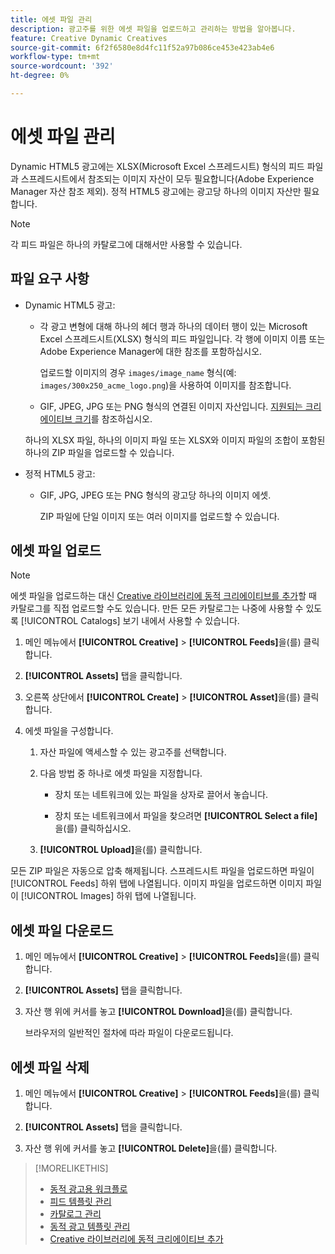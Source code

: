 ```yaml
---
title: 에셋 파일 관리
description: 광고주를 위한 에셋 파일을 업로드하고 관리하는 방법을 알아봅니다.
feature: Creative Dynamic Creatives
source-git-commit: 6f2f6580e8d4fc11f52a97b086ce453e423ab4e6
workflow-type: tm+mt
source-wordcount: '392'
ht-degree: 0%

---
```


# 에셋 파일 관리

Dynamic HTML5 광고에는 XLSX(Microsoft Excel 스프레드시트) 형식의 피드 파일과 스프레드시트에서 참조되는 이미지 자산이 모두 필요합니다(Adobe Experience Manager 자산 참조 제외). 정적 HTML5 광고에는 광고당 하나의 이미지 자산만 필요합니다.

>[!NOTE]
>
> 각 피드 파일은 하나의 카탈로그에 대해서만 사용할 수 있습니다.

## 파일 요구 사항

* Dynamic HTML5 광고:

   * 각 광고 변형에 대해 하나의 헤더 행과 하나의 데이터 행이 있는 Microsoft Excel 스프레드시트(XLSX) 형식의 피드 파일입니다. 각 행에 이미지 이름 또는 Adobe Experience Manager에 대한 참조를 포함하십시오.<!-- need spec of available column names that the user-created header names must map to; need to reference it in feed template topic too, so make it a separate file/appendix. -->

     업로드할 이미지의 경우 `images/image_name` 형식(예: `images/300x250_acme_logo.png`)을 사용하여 이미지를 참조합니다.<!-- Verify.  Also need to include the spec for how to reference images in AEM -->

   * GIF, JPEG, JPG 또는 PNG 형식의 연결된 이미지 자산입니다.<!-- NOT GIF still? And is this true: The maximum file size is two (2) MB. --> [지원되는 크리에이티브 크기](/help/creative/creative-libraries/creative-sizes.md)를 참조하십시오.

  하나의 XLSX 파일, 하나의 이미지 파일 또는 XLSX와 이미지 파일의 조합이 포함된 하나의 ZIP 파일을 업로드할 수 있습니다.<!-- Check w/eng re any limitations or best practices WRT number of files and filesize allowed -->

* 정적 HTML5 광고:

   * GIF, JPG, JPEG 또는 PNG 형식의 광고당 하나의 이미지 에셋.

     ZIP 파일에 단일 이미지 또는 여러 이미지를 업로드할 수 있습니다.<!-- Check w/eng re any limitations or best practices WRT number of files and filesize allowed -->

## 에셋 파일 업로드

>[!NOTE]
>
>에셋 파일을 업로드하는 대신 [Creative 라이브러리에 동적 크리에이티브를 추가](/help/creative/creative-libraries/creative-add-dynamic.md)할 때 카탈로그를 직접 업로드할 수도 있습니다. 만든 모든 카탈로그는 나중에 사용할 수 있도록 [!UICONTROL Catalogs] 보기 내에서 사용할 수 있습니다.

1. 메인 메뉴에서 **[!UICONTROL Creative]** > **[!UICONTROL Feeds]**&#x200B;을(를) 클릭합니다.

1. **[!UICONTROL Assets]** 탭을 클릭합니다.

1. 오른쪽 상단에서 **[!UICONTROL Create]** > **[!UICONTROL Asset]**&#x200B;을(를) 클릭합니다.

1. 에셋 파일을 구성합니다.

   1. 자산 파일에 액세스할 수 있는 광고주를 선택합니다.

   1. 다음 방법 중 하나로 에셋 파일을 지정합니다.

      * 장치 또는 네트워크에 있는 파일을 상자로 끌어서 놓습니다.

      * 장치 또는 네트워크에서 파일을 찾으려면 **[!UICONTROL Select a file]**&#x200B;을(를) 클릭하십시오.

   1. **[!UICONTROL Upload]**&#x200B;을(를) 클릭합니다.

모든 ZIP 파일은 자동으로 압축 해제됩니다. 스프레드시트 파일을 업로드하면 파일이 [!UICONTROL Feeds] 하위 탭에 나열됩니다. 이미지 파일을 업로드하면 이미지 파일이 [!UICONTROL Images] 하위 탭에 나열됩니다.

## 에셋 파일 다운로드

1. 메인 메뉴에서 **[!UICONTROL Creative]** > **[!UICONTROL Feeds]**&#x200B;을(를) 클릭합니다.

1. **[!UICONTROL Assets]** 탭을 클릭합니다.

1. 자산 행 위에 커서를 놓고 **[!UICONTROL Download]**&#x200B;을(를) 클릭합니다.

   브라우저의 일반적인 절차에 따라 파일이 다운로드됩니다.

## 에셋 파일 삭제

1. 메인 메뉴에서 **[!UICONTROL Creative]** > **[!UICONTROL Feeds]**&#x200B;을(를) 클릭합니다.

1. **[!UICONTROL Assets]** 탭을 클릭합니다.

1. 자산 행 위에 커서를 놓고 **[!UICONTROL Delete]**&#x200B;을(를) 클릭합니다.

>[!MORELIKETHIS]
>
>* [동적 광고용 워크플로](/help/creative/introduction/workflow-dynamic-ads.md)
>* [피드 템플릿 관리](/help/creative/feeds/feed-template-manage.md)
>* [카탈로그 관리](/help/creative/feeds/catalog-manage.md)
>* [동적 광고 템플릿 관리](/help/creative/ad-templates/ad-template-manage.md)
>* [Creative 라이브러리에 동적 크리에이티브 추가](/help/creative/creative-libraries/creative-add-dynamic.md)
